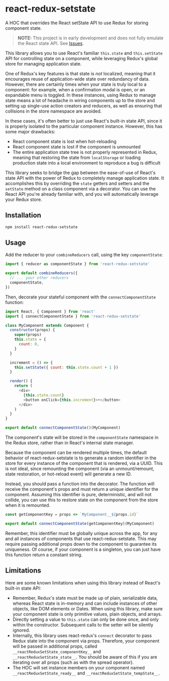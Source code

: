 # react-redux-setstate

A HOC that overrides the React setState API to use Redux for storing component state.

> **NOTE:** This project is in early development and does not fully emulate the React state API. See [Issues](https://github.com/mmiller42/react-redux-setstate/issues).

This library allows you to use React's familiar `this.state` and `this.setState` API for controlling state on a component, while leveraging Redux's global store for managing application state.

One of Redux's key features is that state is *not* localized, meaning that it encourages reuse of application-wide state over redundancy of data. However, there are certainly times when your state is truly local to a component: for example, when a confirmation modal is open, or an expandable menu is toggled. In these instances, using Redux to manage state means a lot of headache in wiring components up to the store and setting up single-use action creators and reducers, as well as ensuring that collisions in the store namespace are avoided.

In these cases, it's often better to just use React's built-in state API, since it is properly isolated to the particular component instance. However, this has some major drawbacks:

* React component state is lost when hot-reloading
* React component state is lost if the component is unmounted
* The entire application state tree is not properly represented in Redux, meaning that restoring the state from `localStorage` or loading production state into a local environment to reproduce a bug is difficult

This library seeks to bridge the gap between the ease-of-use of React's state API with the power of Redux to completely manage application state. It accomplishes this by overriding the `state` getters and setters and the `setState` method on a class component via a decorator. You can use the React API you're already familiar with, and you will automatically leverage your Redux store.

## Installation

```sh
npm install react-redux-setstate
```

## Usage

Add the reducer to your `combineReducers` call, using the key `componentState`:


```js
import { reducer as componentState } from 'react-redux-setstate'

export default combineReducers({
  // ... your other reducers
  componentState,
})
```

Then, decorate your stateful component with the `connectComponentState` function:

```js
import React, { Component } from 'react'
import { connectComponentState } from 'react-redux-setstate'

class MyComponent extends Component {
  constructor(props) {
    super(props)
    this.state = {
      count: 0,
    }
  }

  increment = () => {
    this.setState({ count: this.state.count + 1 })
  }

  render() {
    return (
      <div>
        {this.state.count}
        <button onClick={this.increment}>+</button>
      </div>
    )
  }
}

export default connectComponentState()(MyComponent)
```

The component's state will be stored in the `componentState` namespace in the Redux store, rather than in React's internal state manager.

Because the component can be rendered multiple times, the default behavior of react-redux-setstate is to generate a random identifier in the store for every instance of the component that is rendered, via a UUID. This is not ideal, since remounting the component (via an unmount/remount, state restoration, or hot-reload event) will generate a new ID.

Instead, you should pass a function into the decorator. The function will receive the component's props and must return a unique identifier for the component. Assuming this identifier is pure, deterministic, and will not collide, you can use this to restore state on the component from the store when it is remounted.

```js
const getComponentKey = props => `MyComponent__${props.id}`

export default connectComponentState(getComponentKey)(MyComponent)
```

Remember, this identifier must be globally unique across the app, for any and all instances of components that use react-redux-setstate. This may require passing additional props down to the component to guarantee its uniqueness. Of course, if your component is a singleton, you can just have this function return a constant string.

## Limitations

Here are some known limitations when using this library instead of React's built-in state API:

* Remember, Redux's state must be made up of plain, serializable data, whereas React state is in-memory and can include instances of other objects, like DOM elements or Dates. When using this library, make sure your component state is only primitive values, plain objects, and arrays.
* Directly setting a value to `this.state` can only be done once, and only within the constructor. Subsequent calls to the setter will be silently ignored.
* Internally, this library uses react-redux's `connect` decorator to pass Redux state into the component via props. Therefore, your component will be passed in additional props, called `__reactReduxSetState_componentKey__` and `__reactReduxSetState_state__`. You should be aware of this if you are iterating over all props (such as with the spread operator).
* The HOC will set instance members on your component named `__reactReduxSetState_ready__` and `__reactReduxSetState_tempState__`.
